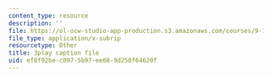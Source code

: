```yaml
---
content_type: resource
description: ''
file: https://ol-ocw-studio-app-production.s3.amazonaws.com/courses/9-14-brain-structure-and-its-origins-spring-2014/ef8f92bec0975b97ee689d250f64620f_555115.srt
file_type: application/x-subrip
resourcetype: Other
title: 3play caption file
uid: ef8f92be-c097-5b97-ee68-9d250f64620f
---
```

